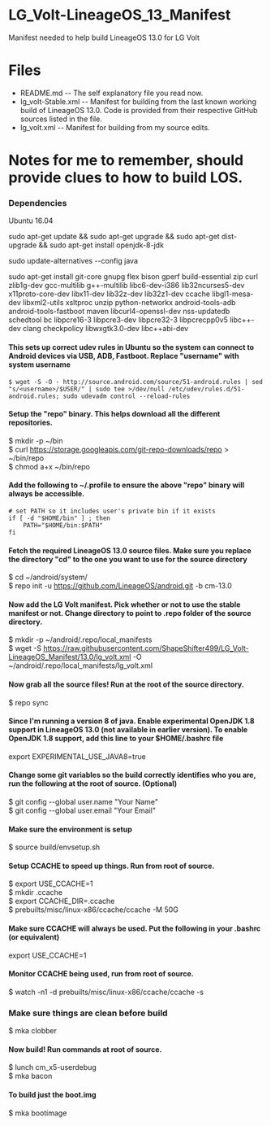 # LG_Volt-LineageOS_13_Manifest
Manifest needed to help build LineageOS 13.0 for LG Volt

# Files
* README.md -- The self explanatory file you read now.
* lg_volt-Stable.xml -- Manifest for building from the last known working build of LineageOS 13.0. Code is provided from their respective GitHub sources listed in the file.
* lg_volt.xml -- Manifest for building from my source edits.


# Notes for me to remember, should provide clues to how to build LOS.

### Dependencies
Ubuntu 16.04

sudo apt-get update && sudo apt-get upgrade && sudo apt-get dist-upgrade && sudo apt-get install openjdk-8-jdk

sudo update-alternatives --config java

sudo apt-get install git-core gnupg flex bison gperf build-essential zip curl zlib1g-dev gcc-multilib g++-multilib libc6-dev-i386 lib32ncurses5-dev x11proto-core-dev libx11-dev lib32z-dev lib32z1-dev ccache libgl1-mesa-dev libxml2-utils xsltproc unzip python-networkx android-tools-adb android-tools-fastboot maven libcurl4-openssl-dev nss-updatedb schedtool bc libpcre16-3 libpcre3-dev libpcre32-3 libpcrecpp0v5 libc++-dev clang checkpolicy libwxgtk3.0-dev libc++abi-dev

#### This sets up correct udev rules in Ubuntu so the system can connect to Android devices via USB, ADB, Fastboot.  Replace "username" with system username
```
$ wget -S -O - http://source.android.com/source/51-android.rules | sed "s/<username>/$USER/" | sudo tee >/dev/null /etc/udev/rules.d/51-android.rules; sudo udevadm control --reload-rules
```
#### Setup the "repo" binary. This helps download all the different repositories.
$ mkdir -p ~/bin  
$ curl https://storage.googleapis.com/git-repo-downloads/repo > ~/bin/repo  
$ chmod a+x ~/bin/repo

#### Add the following to ~/.profile to ensure the above "repo" binary will always be accessible.
```
# set PATH so it includes user's private bin if it exists
if [ -d "$HOME/bin" ] ; then
    PATH="$HOME/bin:$PATH"
fi
```

#### Fetch the required LineageOS 13.0 source files. Make sure you replace the directory "cd" to the one you want  to use for the source directory
$ cd ~/android/system/  
$ repo init -u https://github.com/LineageOS/android.git -b cm-13.0

#### Now add the LG Volt manifest. Pick whether or not to use the stable manifest or not. Change directory to point to .repo   folder of the source directory.  
$ mkdir -p ~/android/.repo/local_manifests  
$ wget -S https://raw.githubusercontent.com/ShapeShifter499/LG_Volt-LineageOS_Manifest/13.0/lg_volt.xml -O ~/android/.repo/local_manifests/lg_volt.xml

#### Now grab all the source files! Run at the root of the source directory.
$ repo sync

#### Since I'm running a version 8 of java. Enable experimental OpenJDK 1.8 support in LineageOS 13.0 (not available in earlier version). To enable OpenJDK 1.8 support, add this line to your $HOME/.bashrc file
export EXPERIMENTAL_USE_JAVA8=true

#### Change some git variables so the build correctly identifies who you are, run the following at the root of source. (Optional) 
$ git config --global user.name "Your Name"  
$ git config --global user.email "Your Email"

#### Make sure the environment is setup
$ source build/envsetup.sh  

#### Setup CCACHE to speed up things. Run from root of source.
$ export USE_CCACHE=1  
$ mkdir .ccache  
$ export CCACHE_DIR=.ccache  
$ prebuilts/misc/linux-x86/ccache/ccache -M 50G

#### Make sure CCACHE will always be used. Put the following in your .bashrc (or equivalent)
export USE_CCACHE=1

#### Monitor CCACHE being used, run from root of source.
$ watch -n1 -d prebuilts/misc/linux-x86/ccache/ccache -s

### Make sure things are clean before build
$ mka clobber

#### Now build! Run commands at root of source.
$ lunch cm_x5-userdebug  
$ mka bacon

#### To build just the boot.img
$ mka bootimage
